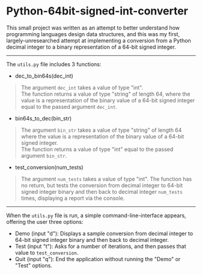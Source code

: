 # Python-64bit-signed-int-converter

This small project was written as an attempt to better understand how programming languages design data structures, and this was my first, largely-unresearched attempt at implementing a conversion from a Python decimal integer to a binary representation of a 64-bit signed integer. 

<hr>

The `utils.py` file includes 3 functions:
* dec_to_bin64s(dec_int)
> The argument `dec_int` takes a value of type "int". <br>The function returns a value of type "string" of length 64, where the value is a representation of the binary value of a 64-bit signed integer equal to the passed argument `dec_int`.

* bin64s_to_dec(bin_str)
> The argument `bin_str` takes a value of type "string" of length 64 where the value is a representation of the binary value of a 64-bit signed integer.<br>The function returns a value of type "int" equal to the passed argument `bin_str`.

* test_conversion(num_tests) 
> The argument `num_tests` takes a value of type "int". The function has no return, but tests the conversion from decimal integer to 64-bit signed integer binary and then back to decimal integer `num_tests` times, displaying a report via the console.

<hr>

When the `utils.py` file is run, a simple command-line-interface appears, offering the user three options:
* Demo (input "d"): Displays a sample conversion from decimal integer to 64-bit signed integer binary and then back to decimal integer.
* Test (input "t"): Asks for a number of iterations, and then passes that value to `test_conversion`.
* Quit (input "q"): End the application without running the "Demo" or "Test" options.

<br>
